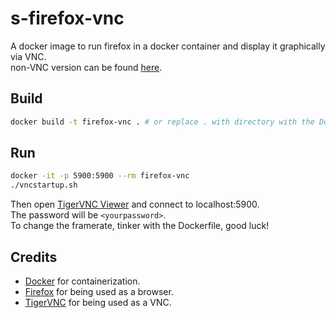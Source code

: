 # s-firefox-vnc
A docker image to run firefox in a docker container and display it graphically via VNC.  
non-VNC version can be found [here](https://github.com/ivkei/s-firefox).  

## Build
```sh
docker build -t firefox-vnc . # or replace . with directory with the Dockerfile
```

## Run
```sh
docker -it -p 5900:5900 --rm firefox-vnc
./vncstartup.sh
```
Then open [TigerVNC Viewer](https://github.com/TigerVNC/tigervnc) and connect to localhost:5900.  
The password will be `<yourpassword>`.  
To change the framerate, tinker with the Dockerfile, good luck!  

## Credits
* [Docker](https://www.docker.com/) for containerization.  
* [Firefox](https://github.com/mozilla) for being used as a browser.  
* [TigerVNC](https://github.com/TigerVNC/tigervnc) for being used as a VNC.  
